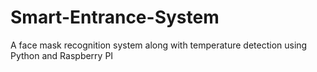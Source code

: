# Smart-Entrance-System
A face mask recognition system along with temperature detection using Python and Raspberry PI
